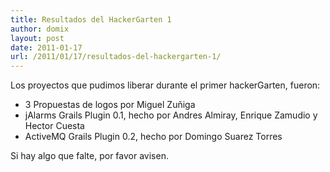 ```yaml
---
title: Resultados del HackerGarten 1
author: domix
layout: post
date: 2011-01-17
url: /2011/01/17/resultados-del-hackergarten-1/
---
```

Los proyectos que pudimos liberar durante el primer hackerGarten, fueron:

  * 3 Propuestas de logos por Miguel Zuñiga
  * jAlarms Grails Plugin 0.1, hecho por Andres Almiray, Enrique Zamudio y Hector Cuesta
  * ActiveMQ Grails Plugin 0.2, hecho por Domingo Suarez Torres

Si hay algo que falte, por favor avisen.